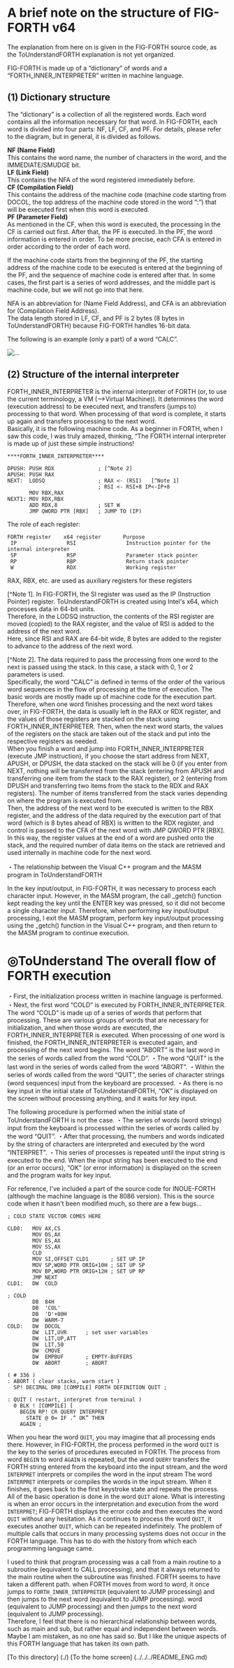 # A brief note on the structure of FIG-FORTH v64  
The explanation from here on is given in the FIG-FORTH source code, as the ToUnderstandFORTH explanation is not yet organized.  
   
FIG-FORTH is made up of a “dictionary” of words and a “FORTH_INNER_INTERPRETER” written in machine language.  
  
## (1) Dictionary structure 
The “dictionary” is a collection of all the registered words. Each word contains all the information necessary for that word. In FIG-FORTH, each word is divided into four parts: NF, LF, CF, and PF. For details, please refer to the diagram, but in general, it is divided as follows.  
  
**NF (Name Field)**  
 This contains the word name, the number of characters in the word, and the IMMEDIATE/SMUDGE bit.  
**LF (Link Field)**  
 This contains the NFA of the word registered immediately before.  
**CF (Compilation Field)**  
 This contains the address of the machine code (machine code starting from DOCOL, the top address of the machine code stored in the word “:”) that will be executed first when this word is executed.  
**PF (Parameter Field)**  
 As mentioned in the CF, when this word is executed, the processing in the CF is carried out first. After that, the PF is executed. In the PF, the word information is entered in order. To be more precise, each CFA is entered in order according to the order of each word.  
   
If the machine code starts from the beginning of the PF, the starting address of the machine code to be executed is entered at the beginning of the PF, and the sequence of machine code is entered after that. In some cases, the first part is a series of word addresses, and the middle part is machine code, but we will not go into that here.  
  
NFA is an abbreviation for (Name Field Address), and CFA is an abbreviation for (Compilation Field Address).  
The data length stored in LF, CF, and PF is 2 bytes (8 bytes in ToUnderstandFORTH) because FIG-FORTH handles 16-bit data.  
  
  
  
The following is an example (only a part) of a word “CALC”.  
  
  
![ ... ](/JPN/Documents/03_01_v0.20.01_JPN/NFR.png) 
  
  
## (2) Structure of the internal interpreter  
FORTH_INNER_INTERPRETER is the internal interpreter of FORTH (or, to use the current terminology, a VM (-->Virtual Machine)). It determines the word (execution address) to be executed next, and transfers (jumps to) processing to that word. When processing of that word is complete, it starts up again and transfers processing to the next word.  
Basically, it is the following machine code. As a beginner in FORTH, when I saw this code, I was truly amazed, thinking, “The FORTH internal interpreter is made up of just these simple instructions!  
  
```  
****FORTH_INNER_INTERPRETER****  
  
DPUSH: PUSH RDX              ; [^Note 2]  
APUSH: PUSH RAX  
NEXT:  LODSQ                 ; RAX <- (RSI)   [^Note 1]  
                             ; RSI <- RSI+8 IP<-IP+8  
       MOV RBX,RAX  
NEXT1: MOV RDX,RBX  
       ADD RDX,8             ; SET W  
       JMP QWORD PTR [RBX]   ; JUMP TO (IP) 
``` 
  
The role of each register:  
```  
FORTH register    x64 register       Purpose  
 IP                RSI                Instruction pointer for the internal interpreter  
 SP                RSP                Parameter stack pointer  
 RP                RBP                Return stack pointer  
 W                 RDX                Working register  
```  
RAX, RBX, etc. are used as auxiliary registers for these registers  
  
  
[^Note 1]. In FIG-FORTH, the SI register was used as the IP (Instruction Pointer) register. ToUnderstandFORTH is created using Intel's x64, which processes data in 64-bit units.  
Therefore, in the LODSQ instruction, the contents of the RSI register are moved (copied) to the RAX register, and the value of RSI is added to the address of the next word.  
Here, since RSI and RAX are 64-bit wide, 8 bytes are added to the register to advance to the address of the next word.  
  
[^Note 2]. The data required to pass the processing from one word to the next is passed using the stack. In this case, a stack with 0, 1 or 2 parameters is used.  
Specifically, the word “CALC” is defined in terms of the order of the various word sequences in the flow of processing at the time of execution. The basic words are mostly made up of machine code for the execution part. Therefore, when one word finishes processing and the next word takes over, in FIG-FORTH, the data is usually left in the RAX or RDX register, and the values of those registers are stacked on the stack using FORTH_INNER_INTERPRETER. Then, when the next word starts, the values of the registers on the stack are taken out of the stack and put into the respective registers as needed.  
When you finish a word and jump into FORTH_INNER_INTERPRETER (execute JMP instruction), if you choose the start address from NEXT, APUSH, or DPUSH, the data stacked on the stack will be 0 (if you enter from NEXT, nothing will be transferred from the stack (entering from APUSH and transferring one item from the stack to the RAX register), or 2 (entering from DPUSH and transferring two items from the stack to the RDX and RAX registers). The number of items transferred from the stack varies depending on where the program is executed from.  
Then, the address of the next word to be executed is written to the RBX register, and the address of the data required by the execution part of that word (which is 8 bytes ahead of RBX) is written to the RDX register, and control is passed to the CFA of the next word with JMP QWORD PTR [RBX]. In this way, the register values at the end of a word are pushed onto the stack, and the required number of data items on the stack are retrieved and used internally in machine code for the next word.  
  
  
・The relationship between the Visual C++ program and the MASM program in ToUnderstandFORTH 
  
In the key input/output, in FIG-FORTH, it was necessary to process each character input. However, in the MASM program, the call _getch() function kept reading the key until the ENTER key was pressed, so it did not become a single character input. 
Therefore, when performing key input/output processing, I exit the MASM program, perform key input/output processing using the _getch() function in the Visual C++ program, and then return to the MASM program to continue execution. 
  
  
# ◎ToUnderstand The overall flow of FORTH execution 
  
・First, the initialization process written in machine language is performed. 
・Next, the first word “COLD” is executed by FORTH_INNER_INTERPRETER. 
The word “COLD” is made up of a series of words that perform that processing. These are various groups of words that are necessary for initialization, and when those words are executed, the FORTH_INNER_INTERPRETER is executed. 
When processing of one word is finished, the FORTH_INNER_INTERPRETER is executed again, and processing of the next word begins. 
The word “ABORT” is the last word in the series of words called from the word “COLD”. 
・The word “QUIT” is the last word in the series of words called from the word “ABORT”. 
・Within the series of words called from the word “QUIT”, the series of character strings (word sequences) input from the keyboard are processed. 
・As there is no key input in the initial state of ToUnderstandFORTH, “OK” is displayed on the screen without processing anything, and it waits for key input. 
  
The following procedure is performed when the initial state of ToUnderstandFORTH is not the case. 
・The series of words (word strings) input from the keyboard is processed within the series of words called by the word “QUIT”. 
・After that processing, the numbers and words indicated by the string of characters are interpreted and executed by the word “INTERPRET”. 
・This series of processes is repeated until the input string is executed to the end. 
When the input string has been executed to the end (or an error occurs), “OK” (or error information) is displayed on the screen and the program waits for key input. 
  
  
For reference, I've included a part of the source code for INOUE-FORTH (although the machine language is the 8086 version). This is the source code when it hasn't been modified much, so there are a few bugs... 
  
``` 
; COLD STATE VECTOR COMES HERE  
  
CLD0:   MOV AX,CS  
        MOV DS,AX  
        MOV ES,AX  
        MOV SS,AX  
        CLD  
        MOV SI,OFFSET CLD1       ; SET UP IP  
        MOV SP,WORD PTR ORIG+10H ; SET UP SP  
        MOV BP,WORD PTR ORIG+12H ; SET UP RP  
        JMP NEXT  
CLD1:   DW  COLD  
  
; COLD  
        DB  84H  
        DB  'COL'  
        DB  'D'+80H  
        DW  WARM-7  
COLD:   DW  DOCOL  
        DW  LIT,UVR      ; set user variables  
        DW  LIT,UP,ATT  
        DW  LIT,50  
        DW  CMOVE  
        DW  EMPBUF       ; EMPTY-BUFFERS  
        DW  ABORT        ; ABORT  
``` 
  
``` 
( # 336 )  
: ABORT ( clear stacks, warm start )  
  SP! DECIMAL DR0 [COMPILE] FORTH DEFINITION QUIT ;  
  
: QUIT ( restart, interpret from terminal )  
  0 BLK ! [COMPILE] [  
    BEGIN RP! CR QUERY INTERPRET  
      STATE @ 0= IF .“ OK” THEN  
    AGAIN ;  
``` 
  
  
When you hear the word `QUIT`, you may imagine that all processing ends there. However, in FIG-FORTH, the process performed in the word `QUIT` is the key to the series of procedures executed in FORTH. The process from word `BEGIN` to word `AGAIN` is repeated, but the word `QUERY` transfers the FORTH string entered from the keyboard into the input stream, and the word `INTERPRET` interprets or compiles the word in the input stream The word `INTERPRET` interprets or compiles the words in the input stream. When it finishes, it goes back to the first keystroke state and repeats the process.  
All of the basic operation is done in the word `QUIT` alone. What is interesting is when an error occurs in the interpretation and execution from the word `INTERPRET`; FIG-FORTH displays the error code and then executes the word `QUIT` without any hesitation. As it continues to process the word `QUIT`, it executes another `QUIT`, which can be repeated indefinitely. The problem of multiple calls that occurs in many processing systems does not occur in the FORTH language. This has to do with the history from which each programming language came.
  
I used to think that program processing was a call from a main routine to a subroutine (equivalent to CALL processing), and that it always returned to the main routine when the subroutine was finished. FORTH seems to have taken a different path. when FORTH moves from word to word, it once jumps to `FORTH_INNER_INTERPRETER` (equivalent to JUMP processing) and then jumps to the next word (equivalent to JUMP processing). word (equivalent to JUMP processing) and then jumps to the next word (equivalent to JUMP processing).  
Therefore, I feel that there is no hierarchical relationship between words, such as main and sub, but rather equal and independent between words. Maybe I am mistaken, as no one has said so. But I like the unique aspects of this FORTH language that has taken its own path.  
        
[To this directory] (./) 
[To the home screen] (../../../README_ENG.md)  
